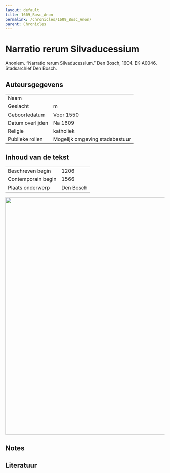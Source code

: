 ```yaml
---
layout: default
title: 1609_Bosc_Anon
permalink: /chronicles/1609_Bosc_Anon/
parent: Chronicles
--- 
```



# Narratio rerum Silvaducessium 

Anoniem. “Narratio rerum Silvaducessium.” Den Bosch, 1604. EK-A0046. Stadsarchief Den Bosch. 

## Auteursgegevens 

| | | 
| --------------- | --------------- | 
| Naam |   | 
| Geslacht | m | 
| Geboortedatum | Voor 1550 | 
| Datum overlijden | Na 1609 | 
| Religie | katholiek | 
| Publieke rollen | Mogelijk omgeving stadsbestuur | 

## Inhoud van de tekst 

| | | 
| --------------- | --------------- | 
| Beschreven begin | 1206 | 
| Contemporain begin | 1566 | 
| Plaats onderwerp | Den Bosch | 

[<img src="..\..\barplots_chronicles\1609_Bosc_Anon.jpg" width="750"/>](..\..\barplots_chronicles\1609_Bosc_Anon.jpg) 

## Notes 

## Literatuur 

